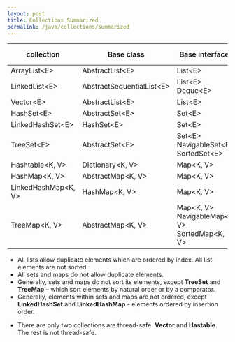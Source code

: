 ```yaml
---
layout: post
title: Collections Summarized
permalink: /java/collections/summarized
---
```


|collection|Base class|Base interfaces|Duplicate|Ordered|Sorted|Thread-safe|
|---|---|---|---|---|---|---|
|ArrayList\<E>|AbstractList\<E>|List\<E>|Yes|Yes|No|No|
|LinkedList\<E>|AbstractSequentialList\<E>|List\<E><br>Deque\<E>|Yes|Yes|No|No|
|Vector\<E>|AbstractList\<E>|List\<E>|Yes|Yes|No|Yes|
|HashSet\<E>|AbstractSet\<E>|Set\<E>|No|No|No|No|
|LinkedHashSet\<E>|HashSet\<E>|Set\<E>|No|Yes|No|No|
|TreeSet\<E>|AbstractSet\<E>|Set\<E><br>NavigableSet\<E><br>SortedSet\<E>|No|Yes|Yes|No|
|Hashtable\<K, V>|Dictionary\<K, V>|Map\<K, V>|No|No|No|Yes|
|HashMap\<K, V>|AbstractMap\<K, V>|Map\<K, V>|No|No|No|No|
|LinkedHashMap\<K, V>|HashMap\<K, V>|Map\<K, V>|No|Yes|No|No|
|TreeMap\<K, V>|AbstractMap\<K, V>|Map\<K, V><br>NavigableMap\<K, V><br>SortedMap\<K, V>|No|Yes|Yes|No|

* All lists allow duplicate elements which are ordered by index. All list elements are not sorted.
* All sets and maps do not allow duplicate elements.
* Generally, sets and maps do not sort its elements, except **TreeSet** and **TreeMap** – which sort elements by natural order or by a comparator.
* Generally, elements within sets and maps are not ordered, except **LinkedHashSet** and **LinkedHashMap** - elements ordered by insertion order.
- There are only two collections are thread-safe: **Vector** and **Hastable**. The rest is not thread-safe.
